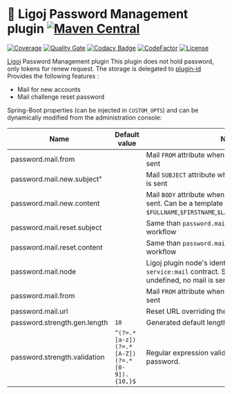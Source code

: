 # :link: Ligoj Password Management plugin [![Maven Central](https://maven-badges.herokuapp.com/maven-central/org.ligoj.plugin/plugin-password/badge.svg)](https://maven-badges.herokuapp.com/maven-central/org.ligoj.plugin/plugin-password)

[![Coverage](https://sonarcloud.io/api/project_badges/measure?project=org.ligoj.plugin%3Aplugin-password&metric=coverage)](https://sonarcloud.io/dashboard?id=org.ligoj.plugin%3Aplugin-password)
[![Quality Gate](https://sonarcloud.io/api/project_badges/measure?metric=alert_status&project=org.ligoj.plugin:plugin-password)](https://sonarcloud.io/dashboard/index/org.ligoj.plugin:plugin-password)
[![Codacy Badge](https://api.codacy.com/project/badge/Grade/4531336334664f9286cb43df834172dd)](https://www.codacy.com/gh/ligoj/plugin-password?utm_source=github.com&amp;utm_medium=referral&amp;utm_content=ligoj/plugin-password&amp;utm_campaign=Badge_Grade)
[![CodeFactor](https://www.codefactor.io/repository/github/ligoj/plugin-password/badge)](https://www.codefactor.io/repository/github/ligoj/plugin-password)
[![License](http://img.shields.io/:license-mit-blue.svg)](http://fabdouglas.mit-license.org/)

[Ligoj](https://github.com/ligoj/ligoj) Password Management plugin
This plugin does not hold password, only tokens for renew request. The storage is delegated
to [plugin-id](https://github.com/ligoj/plugin-id)
Provides the following features :

- Mail for new accounts
- Mail challenge reset password

Spring-Boot properties (can be injected in `CUSTOM_OPTS`) and can be dynamically modified from the administration
console:

| Name                         | Default value                               | Note                                                                                                                                                            |
|------------------------------|---------------------------------------------|-----------------------------------------------------------------------------------------------------------------------------------------------------------------|
| password.mail.from           |                                             | Mail `FROM` attribute when generated password is sent                                                                                                           |
| password.mail.new.subject"   |                                             | Mail `SUBJECT` attribute when generated password is sent                                                                                                        |
| password.mail.new.content    |                                             | Mail `BODY` attribute when generated password is sent. Can be a template containing `$FULLNAME`,`$FIRSTNAME`,`$LASTNAME`,`$LINK`,`$ID`,`$COMPANY`               |
| password.mail.reset.subject  |                                             | Same than `password.mail.new.subject` be for reset workflow                                                                                                     |
| password.mail.reset.content  |                                             | Same than `password.mail.new.content` be for reset workflow                                                                                                     |
| password.mail.node           |                                             | Ligoj plugin node's identifier, implementing `service:mail` contract. See [plugin-mail](https://github.com/ligoj/plugin-mail). When undefined, no mail is sent. |
| password.mail.from           |                                             | Mail `FROM` attribute when generated password is sent                                                                                                           |
| password.mail.url            |                                             | Reset URL overriding the application's URL.                                                                                                                     |
| password.strength.gen.length | `10`                                        | Generated default  length for generated password.                                                                                                               |
| password.strength.validation | `^(?=.*[a-z])(?=.*[A-Z])(?=.*[0-9]).{10,}$` | Regular expression validating a new manual password.                                                                                                            |                                                                                                                   